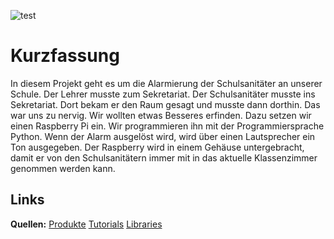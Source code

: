 ![test](https://www.jugend-forscht-bw.de/wp-content/themes/jufo/images/logo-nordschwarzwald.png)

# Kurzfassung
In diesem Projekt geht es um die Alarmierung der Schulsanitäter an unserer Schule. Der Lehrer musste zum Sekretariat. Der Schulsanitäter musste ins Sekretariat. Dort bekam er den Raum gesagt und musste dann dorthin. Das war uns zu nervig. Wir wollten etwas Besseres erfinden. Dazu setzen wir einen Raspberry Pi ein. Wir programmieren ihn mit der Programmiersprache Python. Wenn der Alarm ausgelöst wird, wird über einen Lautsprecher ein Ton ausgegeben. Der Raspberry wird in einem Gehäuse untergebracht, damit er von den Schulsanitätern immer mit in das aktuelle Klassenzimmer genommen werden kann.
## Links
**Quellen:**
[Produkte](httsp://produkte.jugendforscht-projekt.ml)
[Tutorials](https://tutorials.jugendforscht-projekt.ml/)
[Libraries](https://libraries.jugendforscht-projekt.ml)
